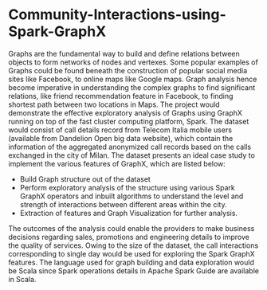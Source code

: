 # Community-Interactions-using-Spark-GraphX

Graphs are the fundamental way to build and define relations between objects to form networks of nodes and vertexes. Some popular examples of Graphs could be found beneath the construction of popular social media sites like Facebook, to online maps like Google maps. Graph analysis hence become imperative in understanding the complex graphs to find significant relations, like friend recommendation feature in Facebook, to finding shortest path between two locations in Maps. 
The project would demonstrate the effective exploratory analysis of Graphs using GraphX running on top of the fast cluster computing platform, Spark. The dataset would consist of call details record from Telecom Italia mobile users (available from Dandelion Open big data website), which contain the information of the aggregated anonymized call records based on the calls exchanged in the city of Milan. 
The dataset presents an ideal case study to implement the various features of GraphX, which are listed below:

- Build Graph structure out of the dataset
- Perform exploratory analysis of the structure using various Spark GraphX operators and inbuilt algorithms to understand the level and strength of interactions between different areas within the city.  
- Extraction of features and Graph Visualization for further analysis.

The outcomes of the analysis could enable the providers to make business decisions regarding sales, promotions and engineering details to improve the quality of services. Owing to the size of the dataset, the call interactions corresponding to single day would be used for exploring the Spark GraphX features. The language used for graph building and data exploration would be Scala since Spark operations details in Apache Spark Guide are available in Scala.
